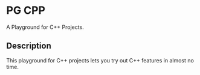 # PG CPP
A Playground for C++ Projects.

## Description
This playground for C++ projects lets you try out C++ features in almost no time.

